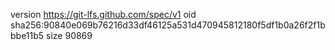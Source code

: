 version https://git-lfs.github.com/spec/v1
oid sha256:90840e069b76216d33df46125a531d470945812180f5df1b0a26f2f1bbbe11b5
size 90869
